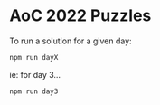 # AoC 2022 Puzzles

To run a solution for a given day:
```javascript
npm run dayX
```

ie: for day 3...
```javascript
npm run day3
```